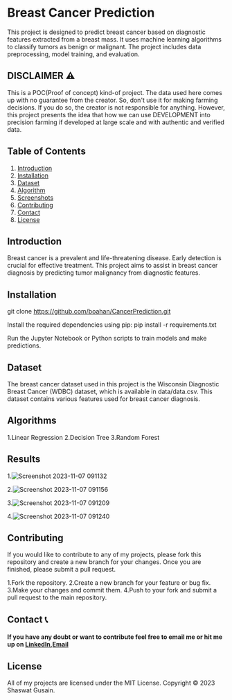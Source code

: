 # Breast Cancer Prediction

This project is designed to predict breast cancer based on diagnostic features extracted from a breast mass. It uses machine learning algorithms to classify tumors as benign or malignant. The project includes data preprocessing, model training, and evaluation.

## DISCLAIMER ⚠️
This is a POC(Proof of concept) kind-of project. The data used here comes up with no guarantee from the creator. So, don't use it for making farming decisions. If you do so, the creator is not responsible for anything. However, this project presents the idea that how we can use DEVELOPMENT into precision farming if developed at large scale and with authentic and verified data.

## Table of Contents
1. [Introduction](#introduction)
2. [Installation](#installation)
4. [Dataset](#dataset)
5. [Algorithm](#algorithms)
6. [Screenshots](#screenshots)
7. [Contributing](#contributing)
8. [Contact](#contact)
9. [License](#license)

## Introduction
Breast cancer is a prevalent and life-threatening disease. Early detection is crucial for effective treatment. This project aims to assist in breast cancer diagnosis by predicting tumor malignancy from diagnostic features.

## Installation
git clone https://github.com/boahan/CancerPrediction.git

Install the required dependencies using pip:
pip install -r requirements.txt

Run the Jupyter Notebook or Python scripts to train models and make predictions.


## Dataset
The breast cancer dataset used in this project is the Wisconsin Diagnostic Breast Cancer (WDBC) dataset, which is available in data/data.csv. This dataset contains various features used for breast cancer diagnosis.

## Algorithms

1.Linear Regression
2.Decision Tree
3.Random Forest

## Results
1.![Screenshot 2023-11-07 091132](https://github.com/Boahan/CancerPrediction/assets/111555189/843b7d9c-8777-4131-ba38-97559d3e7b52)


2.![Screenshot 2023-11-07 091156](https://github.com/Boahan/CancerPrediction/assets/111555189/c8359d17-544a-4676-819d-e1ac3522f8cf)


3.![Screenshot 2023-11-07 091209](https://github.com/Boahan/CancerPrediction/assets/111555189/58527692-e2f9-4e70-a026-819e4ca01ebd)


4.![Screenshot 2023-11-07 091240](https://github.com/Boahan/CancerPrediction/assets/111555189/a78c644d-8bc7-4a2c-a67a-bbefdc9f0068)






## Contributing
If you would like to contribute to any of my projects, please fork this repository and create a new branch for your changes. Once you are finished, please submit a pull request.

1.Fork the repository.
2.Create a new branch for your feature or bug fix.
3.Make your changes and commit them.
4.Push to your fork and submit a pull request to the main repository.

## Contact 📞

#### If you have any doubt or want to contribute feel free to email me or hit me up on [LinkedIn](https://www.linkedin.com/in/shaswat-gusain-2924a324a),[Email](shaswatgusain1@gmail.com)

## License
All of my projects are licensed under the MIT License. Copyright © 2023 Shaswat Gusain.
